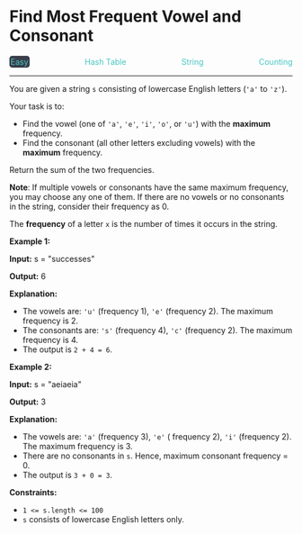 # Find Most Frequent Vowel and Consonant

<div style="display: flex; justify-content: space-between; align-items: center">
<div style="color: #46c6c2;
padding: 2px; background-color: #3a3f4b; border-radius: 5px;">Easy</div>
<div style="color: #46c6c2">Hash Table</div>
<div style="color: #46c6c2">String</div>
<div style="color: #46c6c2">Counting</div>
</div>

---

You are given a string `s` consisting of lowercase English letters (`'a'` to `'z'`).

Your task is to:

*   Find the vowel (one of `'a'`, `'e'`, `'i'`, `'o'`, or `'u'`) with the **maximum** frequency.
*   Find the consonant (all other letters excluding vowels) with the **maximum** frequency.

Return the sum of the two frequencies.

**Note**: If multiple vowels or consonants have the same maximum frequency, you may choose any one of them. If there are no vowels or no consonants in the string, consider their frequency as 0.

The **frequency** of a letter `x` is the number of times it occurs in the string.

**Example 1:**

**Input:** s = "successes"

**Output:** 6

**Explanation:**

*   The vowels are: `'u'` (frequency 1), `'e'` (frequency 2). The maximum frequency is 2.
*   The consonants are: `'s'` (frequency 4), `'c'` (frequency 2). The maximum frequency is 4.
*   The output is `2 + 4 = 6`.

**Example 2:**

**Input:** s = "aeiaeia"

**Output:** 3

**Explanation:**

*   The vowels are: `'a'` (frequency 3), `'e'` ( frequency 2), `'i'` (frequency 2). The maximum frequency is 3.
*   There are no consonants in `s`. Hence, maximum consonant frequency = 0.
*   The output is `3 + 0 = 3`.

**Constraints:**

*   `1 <= s.length <= 100`
*   `s` consists of lowercase English letters only.